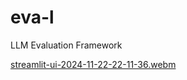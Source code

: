 # eva-l
LLM Evaluation Framework


[streamlit-ui-2024-11-22-22-11-36.webm](https://github.com/user-attachments/assets/53cf7406-2852-4d8e-be70-3cddab4680a3)

